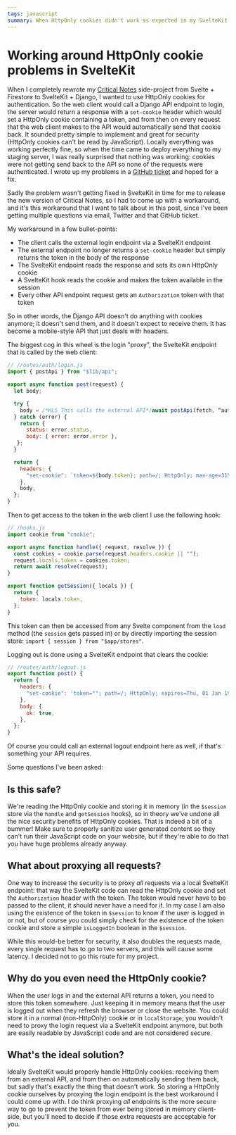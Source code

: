 ```yaml
---
tags: javascript
summary: When HttpOnly cookies didn't work as expected in my SvelteKit project I had to find a workaround.
---
```


# Working around HttpOnly cookie problems in SvelteKit

When I completely rewrote my [Critical Notes](https://www.critical-notes.com) side-project from Svelte + Firestore to SvelteKit + Django, I wanted to use HttpOnly cookies for authentication. So the web client would call a Django API endpoint to login, the server would return a response with a `set-cookie` header which would set a HttpOnly cookie containing a token, and from then on every request that the web client makes to the API would automatically send that cookie back. It sounded pretty simple to implement and great for security (HttpOnly cookies can't be read by JavaScript). Locally everything was working perfectly fine, so when the time came to deploy everything to my staging server, I was really surprised that nothing was working: cookies were not getting send back to the API so none of the requests were authenticated. I wrote up my problems in a [GitHub ticket](https://github.com/sveltejs/kit/issues/1198#issuecomment-932447869) and hoped for a fix.

Sadly the problem wasn't getting fixed in SvelteKit in time for me to release the new version of Critical Notes, so I had to come up with a workaround, and it's this workaround that I want to talk about in this post, since I've been getting multiple questions via email, Twitter and that GitHub ticket.

My workaround in a few bullet-points:

- The client calls the external login endpoint via a SvelteKit endpoint
- The external endpoint no longer returns a `set-cookie` header but simply returns the token in the body of the response
- The SvelteKit endpoint reads the response and sets its own HttpOnly cookie
- A SvelteKit hook reads the cookie and makes the token available in the session
- Every other API endpoint request gets an `Authorization` token with that token

So in other words, the Django API doesn't do anything with cookies anymore; it doesn't send them, and it doesn't expect to receive them. It has become a mobile-style API that just deals with headers.

The biggest cog in this wheel is the login "proxy", the SvelteKit endpoint that is called by the web client:

``` javascript
// /routes/auth/login.js
import { postApi } from "$lib/api";

export async function post(request) {
  let body;

  try {
    body = /*HLS This calls the external API*/await postApi(fetch, “auth/login", request.body)/*HLE*/;
  } catch (error) {
    return {
      status: error.status,
      body: { error: error.error },
   };
  }

  return {
    headers: {
      "set-cookie": `token=${body.token}; path=/; HttpOnly; max-age=31536000`,
    },
    body,
  };
}
```

Then to get access to the token in the web client I use the following hook:

``` javascript
// /hooks.js
import cookie from "cookie";

export async function handle({ request, resolve }) {
  const cookies = cookie.parse(request.headers.cookie || "");
  request.locals.token = cookies.token;
  return await resolve(request);
}

export function getSession({ locals }) {
  return {
    token: locals.token,
  };
}
```

This token can then be accessed from any Svelte component from the `load` method (the `session` gets passed in) or by directly importing the session store: `import { session } from "$app/stores"`.

Logging out is done using a SvelteKit endpoint that clears the cookie:

``` javascript
// /routes/auth/logout.js
export function post() {
  return {
    headers: {
      "set-cookie": 'token=""; path=/; HttpOnly; expires=Thu, 01 Jan 1970 00:00:00 GMT',
    },
    body: {
      ok: true,
    },
  };
}
```

Of course you could call an external logout endpoint here as well, if that's something your API requires.

Some questions I've been asked:

## Is this safe?
We're reading the HttpOnly cookie and storing it in memory (in the `$session` store via the `handle` and `getSession` hooks), so in theory we've undone all the nice security benefits of HttpOnly cookies. That is indeed a bit of a bummer! Make sure to properly sanitize user generated content so they can't run their JavaScript code on your website, but if they're able to do that you have huge problems already anyway.

## What about proxying all requests?
One way to increase the security is to proxy *all* requests via a local SvelteKit endpoint: that way the SvelteKit code can read the HttpOnly cookie and set the `Authorization` header with the token. The token would never have to be passed to the client, it should never have a need for it. In my case I am also using the existence of the token in `$session` to know if the user is logged in or not, but of course you could simply check for the existence of the token cookie and store a simple `isLoggedIn` boolean in the `$session`.

While this would-be better for security, it also doubles the requests made, every single request has to go to two servers, and this will cause some latency. I decided not to go this route for my project.

## Why do you even need the HttpOnly cookie?
When the user logs in and the external API returns a token, you need to store this token somewhere. Just keeping it in memory means that the user is logged out when they refresh the browser or close the website. You could store it in a normal (non-HttpOnly) cookie or in `localStorage`; you wouldn't need to proxy the login request via a SvelteKit endpoint anymore, but both are easily readable by JavaScript code and are not considered secure.

## What's the ideal solution?
Ideally SvelteKit would properly handle HttpOnly cookies: receiving them from an external API, and from then on automatically sending them back, but sadly that's exactly the thing that doesn't work. So storing a HttpOnly cookie ourselves by proxying the login endpoint is the best workaround I could come up with. I do think proxying *all* endpoints is the more secure way to go to prevent the token from ever being stored in memory client-side, but you'll need to decide if those extra requests are acceptable for you.